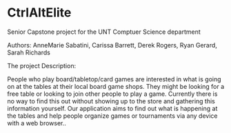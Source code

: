 # CtrlAltElite
Senior Capstone project for the UNT Comptuer Science department

Authors: AnneMarie Sabatini, Carissa Barrett, Derek Rogers, Ryan Gerard, Sarah Richards

The project Description:

  People who play board/tabletop/card games are interested in what is going on at the tables at their local board game shops. They might be looking for a free table or looking to join other people to play a game. Currently there is no way to find this out without showing up to the store and gathering this information yourself. Our application aims to find out what is happening at the tables and help people organize games or tournaments via any device with a web browser.. 


